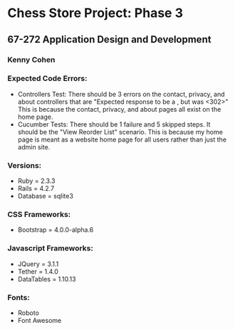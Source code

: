 # Chess Store Project: Phase 3
## 67-272 Application Design and Development
### Kenny Cohen

### Expected Code Errors:
* Controllers Test: There should be 3 errors on the contact, privacy, and about controllers that are "Expected response to be a <success>, but was <302>" This is because the contact, privacy, and about pages all exist on the home page.
* Cucumber Tests: There should be 1 failure and 5 skipped steps. It should be the "View Reorder List" scenario. This is because my home page is meant as a website home page for all users rather than just the admin site.

### Versions:
* Ruby = 2.3.3
* Rails = 4.2.7
* Database = sqlite3

### CSS Frameworks:
* Bootstrap = 4.0.0-alpha.6

### Javascript Frameworks:
* JQuery = 3.1.1
* Tether = 1.4.0
* DataTables = 1.10.13

### Fonts:
* Roboto
* Font Awesome
